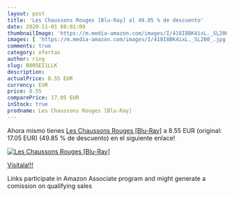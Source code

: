 ```yaml
---
layout: post
title: 'Les Chaussons Rouges [Blu-Ray] al 49.85 % de descuento'
date: 2020-11-01 08:01:09
thumbnailImage: 'https://m.media-amazon.com/images/I/418I8BK4ixL._SL200_.jpg'
images: [ 'https://m.media-amazon.com/images/I/418I8BK4ixL._SL200_.jpg' ]
comments: true
category: ofertas
author: ring
slug: B005EI1LLK
description:
actualPrice: 8.55 EUR
currency: EUR
price: 8.55
comparePrice: 17.05 EUR
inStock: true
prodname: Les Chaussons Rouges [Blu-Ray]
---
```


Ahora mismo tienes [Les Chaussons Rouges [Blu-Ray]](https://www.amazon.fr/dp/B005EI1LLK/?tag=tolees0d-21) a 8.55 EUR (original: 17.05 EUR) (49.85 %  de descuento) en el siguiente enlace!

[![Les Chaussons Rouges [Blu-Ray]](https://m.media-amazon.com/images/I/418I8BK4ixL._SL200_.jpg)](https://www.amazon.fr/dp/B005EI1LLK/?tag=tolees0d-21)

[Visítala!!!](https://www.amazon.fr/dp/B005EI1LLK/?tag=tolees0d-21)

Links participate in Amazon Associate program and might generate a comission on qualifying sales
